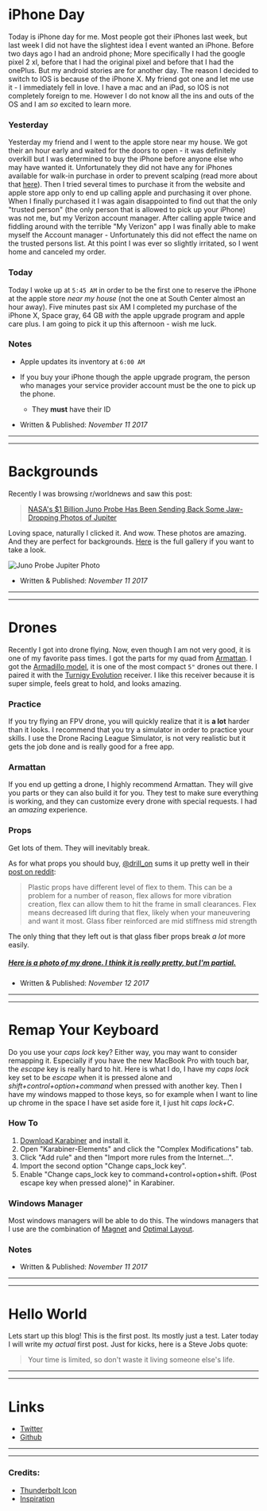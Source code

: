 # iPhone Day

Today is iPhone day for me. Most people got their iPhones last week, but last week I did not have the slightest idea I event wanted an iPhone. Before two days ago I had an android phone; More specifically I had the google pixel 2 xl, before that I had the original pixel and before that I had the onePlus. But my android stories are for another day. The reason I decided to switch to IOS is because of the iPhone X. My friend got one and let me use it - I immediately fell in love. I have a mac and an iPad, so IOS is not completely foreign to me. However I do not know all the ins and outs of the OS and I am *so* excited to learn more.

### Yesterday

Yesterday my friend and I went to the apple store near my house. We got their an hour early and waited for the doors to open - it was definitely overkill but I was determined to buy the iPhone before anyone else who may have wanted it. Unfortunately they did not have any for iPhones available for walk-in purchase in order to prevent scalping (read more about that [here](https://www.macrumors.com/2017/11/03/iphone-x-seattle/)). Then I tried several times to purchase it from the website and apple store app only to end up calling apple and purchasing it over phone. When I finally purchased it I was again disappointed to find out that the only "trusted person" (the only person that is allowed to pick up your iPhone) was not me, but my Verizon account manager. After calling apple twice and fiddling around with the terrible "My Verizon" app I was finally able to make myself the Account manager - Unfortunately this did not effect the name on the trusted persons list. At this point I was ever so slightly irritated, so I went home and canceled my order.

### Today

Today I woke up at `5:45 AM` in order to be the first one to reserve the iPhone at the apple store *near my house* (not the one at South Center almost an hour away). Five minutes past six AM I completed my purchase of the iPhone X, Space gray, 64 GB *with* the apple upgrade program and apple care plus. I am going to pick it up this afternoon - wish me luck.


### Notes

- Apple updates its inventory at `6:00 AM`
- If you buy your iPhone though the apple upgrade program, the person who manages your service provider account must be the one to pick up the phone.
  - They **must** have their ID

- Written & Published: *November 11 2017*

***

---
# Backgrounds

Recently I was browsing r/worldnews and saw this post:
>[NASA's $1 Billion Juno Probe Has Been Sending Back Some Jaw-Dropping Photos of Jupiter](https://www.reddit.com/r/worldnews/comments/7bvqnl/nasas_1_billion_juno_probe_has_been_sending_back/)

Loving space, naturally I clicked it. And wow. These photos are amazing. And they are perfect for backgrounds. [Here](https://www.nasa.gov/mission_pages/juno/images/index.html) is the full gallery if you want to take a look.

![Juno Probe Jupiter Photo](https://static.photocdn.pt/images/articles/2017/11/09/articles/2017_8/junojupiter.jpg)

- Written & Published: *November 11 2017*

***


---
# Drones

Recently I got into drone flying. Now, even though I am not very good, it is one of my favorite pass times. I got the parts for my quad from [Armattan](http://www.armattanquads.com/). I got the [Armadillo model](http://www.armattanquads.com/armadillo-1/), it is one of the most compact `5"` drones out there. I paired it with the [Turnigy Evolution](https://hobbyking.com/en_us/fpv-racer-radio-mode-2-black.html?___store=en_us) receiver. I like this receiver because it is super simple, feels great to hold, and looks amazing.

### Practice

If you try flying an FPV drone, you will quickly realize that it is **a lot** harder than it looks. I recommend that you try a simulator in order to practice your skills. I use the Drone Racing League Simulator, is not very realistic but it gets the job done and is really good for a free app.

### Armattan

If you end up getting a drone, I highly recommend Armattan. They will give you parts or they can also build it for you. They test to make sure everything is working, and they can customize every drone with special requests. I had an *amazing* experience.

### Props

Get lots of them. They will inevitably break.

As for what props you should buy, [@drill_on](https://www.reddit.com/user/Drill_on) sums it up pretty well in their [post on reddit](https://www.reddit.com/r/Multicopter/comments/2vl1wb/whats_the_difference_between_different_types_of/coimhsj/):
>Plastic props have different level of flex to them. This can be a problem for a number of reason, flex allows for more vibration creation, flex can allow them to hit the frame in small clearances. Flex means decreased lift during that flex, likely when your maneuvering and want it most.
Glass fiber reinforced are mid stiffness mid strength

The only thing that they left out is that glass fiber props break *a lot* more easily.

##### [Here is a photo of my drone. I think it is really pretty, but I'm partial.](../images/drone.jpg)

- Written & Published: *November 12 2017*

***


---
# Remap Your Keyboard

Do you use your *caps lock* key? Either way, you may want to consider remapping it. Especially if you have the new MacBook Pro with touch bar, the *escape* key is really hard to hit. Here is what I do, I have my *caps lock* key set to be *escape* when it is pressed alone and *shift+control+option+command* when pressed with another key. Then I have my windows mapped to those keys, so for example when I want to line up chrome in the space I have set aside fore it, I just hit *caps lock+C*.

### How To

1. [Download Karabiner](https://pqrs.org/osx/karabiner/) and install it.
2. Open "Karabiner-Elements" and click the "Complex Modifications" tab.
3. Click "Add rule" and then "Import more rules from the Internet...".
4. Import the second option "Change caps_lock key".
5. Enable "Change caps_lock key to command+control+option+shift. (Post escape key when pressed alone)" in Karabiner.

### Windows Manager

Most windows managers will be able to do this. The windows managers that I use are the combination of [Magnet](http://magnet.crowdcafe.com/) and [Optimal Layout](http://most-advantageous.com/optimal-layout/).

### Notes
- Written & Published: *November 11 2017*

***


---
# Hello World

Lets start up this blog! This is the first post. Its mostly just a test. Later today I will write my *actual* first post. Just for kicks, here is a Steve Jobs quote:

> Your time is limited, so don't waste it living someone else's life.

***

---
# Links
- [Twitter](https://twitter.com/thunderboltblog)
- [Github](https://github.com/pudility/thunderbolt)

***


---
### Credits:

- [Thunderbolt Icon](https://www.flaticon.com/authors/those-icons)
- [Inspiration](https://daringfireball.net/)